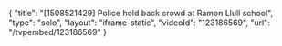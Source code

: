 {
    "title": "[1508521429] Police hold back crowd at Ramon Llull school",
    "type": "solo",
    "layout": "iframe-static",
    "videoId": "123186569",
    "url": "\/tvpembed\/123186569"
}